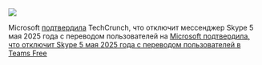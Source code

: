 <!--2025-02-28 14:26:09-->
<div class="yb">
  <div class="rss smaller1 habr"><img src="https://habrastorage.org/getpro/habr/upload_files/06c/3ff/94c/06c3ff94c087794aa8eeb7c86a1421b8.jpeg" /><p>Microsoft <a href="https://techcrunch.com/2025/02/28/microsoft-hangs-up-on-skype-service-to-shut-down-may-5-2025/" rel="noopener noreferrer nofollow">подтвердила</a> TechCrunch, что отключит мессенджер Skype 5 мая 2025 года с переводом пользователей на <a... <br><a class="light" href="https://habr.com/ru/news/886818/?utm_source=habrahabr&utm_medium=rss&utm_campaign=886818">Microsoft подтвердила, что отключит Skype 5 мая 2025 года с переводом пользователей в Teams Free</a></div>
</div>
